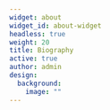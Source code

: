 ```yaml
---
widget: about
widget_id: about-widget
headless: true
weight: 20
title: Biography
active: true
author: admin
design:
  background:
    image: ""
---
```

